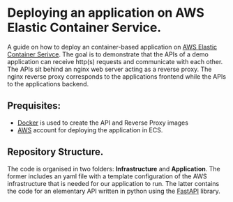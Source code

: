 # **Deploying an application on AWS Elastic Container Service.**

A guide on how to deploy an container-based application on [AWS Elastic Container Serivce](https://docs.aws.amazon.com/AmazonECS/latest/developerguide/Welcome.html). The goal is to demonstrate that the APIs of a demo application can receive http(s) requests and communicate with each other. The APIs sit behind an nginx web server acting as a reverse proxy. The nginx reverse proxy corresponds to the applications frontend while the APIs to the applications backend.

## **Prequisites:**

- [Docker](https://www.docker.com/) is used to create the API and Reverse Proxy images 
- [AWS](https://aws.amazon.com/) account for deploying the application in ECS.

## **Repository Structure.**

The code is organised in two folders: **Infrastructure** and **Application**. The former includes an yaml file with a template configuration of the AWS infrastructure that is needed for our application to run. The latter contains the code for an elementary API written in python using the [FastAPI](https://fastapi.tiangolo.com/) library.